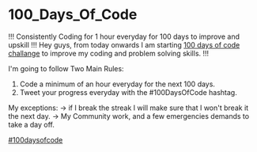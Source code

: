 # 100_Days_Of_Code
!!! Consistently Coding for 1 hour everyday for 100 days to improve and upskill !!!
Hey guys, from today onwards I am starting [100 days of code challange](https://www.100daysofcode.com/) to improve my coding and problem solving skills. !!!

I'm going to follow Two Main Rules:
1. Code a minimum of an hour everyday for the next 100 days.
2. Tweet your progress everyday with the #100DaysOfCode hashtag.

My exceptions:
-> if I break the streak I will make sure that I won't break it the next day.
-> My Community work, and a few emergencies demands to take a day off.

[#100daysofcode](https://www.100daysofcode.com/)
